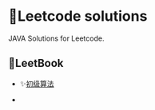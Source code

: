 # :sparkling_heart:Leetcode solutions
JAVA Solutions for Leetcode.

## :blue_book:LeetBook

- :sparkles:[初级算法](https://github.com/LiLittleCat/leetcode-solutions/blob/master/leetbook/top-interview-questions-easy.md)

- 